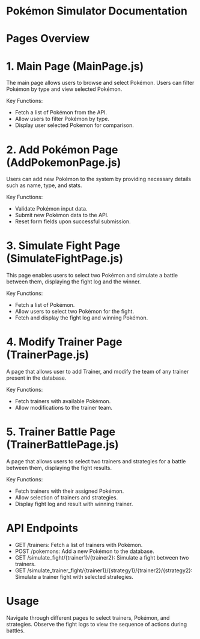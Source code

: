 # Pokémon Simulator Documentation

# Pages Overview


# 1. Main Page (MainPage.js)
The main page allows users to browse and select Pokémon. Users can filter Pokémon by type and view selected Pokémon.

Key Functions:
- Fetch a list of Pokémon from the API.
- Allow users to filter Pokémon by type.
- Display user selected Pokemon for comparison.


# 2. Add Pokémon Page (AddPokemonPage.js)
Users can add new Pokémon to the system by providing necessary details such as name, type, and stats.

Key Functions:
- Validate Pokémon input data.
- Submit new Pokémon data to the API.
- Reset form fields upon successful submission.


# 3. Simulate Fight Page (SimulateFightPage.js)
This page enables users to select two Pokémon and simulate a battle between them, displaying the fight log and the winner.

Key Functions:
- Fetch a list of Pokémon.
- Allow users to select two Pokémon for the fight.
- Fetch and display the fight log and winning Pokémon.


# 4. Modify Trainer Page (TrainerPage.js)
A page that allows user to add Trainer, and modify the team of any trainer present in the database.

Key Functions:
- Fetch trainers with available Pokémon.
- Allow modifications to the trainer team.


# 5. Trainer Battle Page (TrainerBattlePage.js)
A page that allows users to select two trainers and strategies for a battle between them, displaying the fight results.

Key Functions:
- Fetch trainers with their assigned Pokémon.
- Allow selection of trainers and strategies.
- Display fight log and result with winning trainer.


# API Endpoints
- GET /trainers: Fetch a list of trainers with Pokémon.
- POST /pokemons: Add a new Pokémon to the database.
- GET /simulate_fight/{trainer1}/{trainer2}: Simulate a fight between two trainers.
- GET /simulate_trainer_fight/{trainer1}/{strategy1}/{trainer2}/{strategy2}: Simulate a trainer fight with selected strategies.


# Usage
Navigate through different pages to select trainers, Pokémon, and strategies.
Observe the fight logs to view the sequence of actions during battles.
